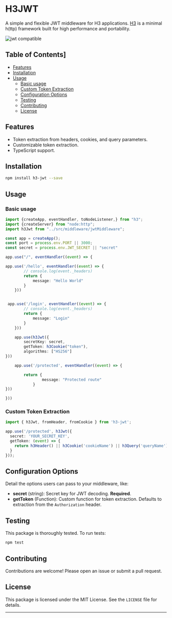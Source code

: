 # H3JWT

A simple and flexible JWT middleware for H3 applications. [H3](https://github.com/unjs/h3) is a minimal h(ttp) framework built for high performance and portability.

![jwt compatible](http://jwt.io/img/badge-compatible.svg
)



## Table of Contents]

- [Features](#features)
- [Installation](#installation)
- [Usage](#usage)
  - [Basic usage](#basic-usage)
  - [Custom Token Extraction](#custom-token-extraction)
  - [Configuration Options](#configuration-options)
  - [Testing](#testing)
  - [Contributing](#contributing)
  - [License](#license)

## Features

- Token extraction from headers, cookies, and query parameters.
- Customizable token extraction.
- TypeScript support.

## Installation

```bash
npm install h3-jwt --save
```

## Usage

### Basic usage

```typescript
import {createApp, eventHandler, toNodeListener,} from "h3";
import {createServer} from "node:http";
import h3Jwt from "../src/middleware/jwtMiddleware";

const app = createApp();
const port = process.env.PORT || 3000;
const secret = process.env.JWT_SECRET || "secret"

app.use("/", eventHandler((event) => {

app.use('/hello', eventHandler((event) => {
        // console.log(event._headers)
        return {
            message: "Hello World"
        }
    }))


 app.use('/login', eventHandler((event) => {
        // console.log(event._headers)
        return {
            message: "Login"
        }
    }))

    app.use(h3Jwt({
        secretKey: secret,
        getToken: h3Cookie("token"),
        algorithms: ["HS256"]
}))

    app.use('/protected', eventHandler((event) => {

        return {
                message: "Protected route"
            }
}))

}))
```

### Custom Token Extraction

```typescript
import { h3Jwt, fromHeader, fromCookie } from 'h3-jwt';

app.use('/protected', h3Jwt({
  secret: 'YOUR_SECRET_KEY',
  getToken: (event) => {
    return h3Header() || h3Cookie('cookieName') || h3Query('queryName');
  }
}));
```

## Configuration Options

Detail the options users can pass to your middleware, like:

- **secret** (string): Secret key for JWT decoding. **Required**.
- **getToken** (Function): Custom function for token extraction. Defaults to extraction from the `Authorization` header.



## Testing

This package is thoroughly tested. To run tests:

```bash
npm test
```

## Contributing

Contributions are welcome! Please open an issue or submit a pull request.

## License

This package is licensed under the MIT License. See the `LICENSE` file for details.

---

